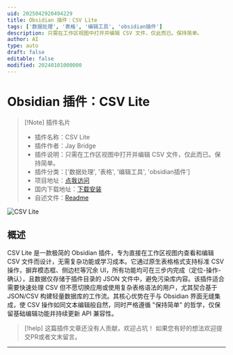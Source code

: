 ```yaml
---
uid: 2025042920494229
title: Obsidian 插件：CSV Lite
tags: ['数据处理', '表格', '编辑工具', 'obsidian插件']
description: 只需在工作区视图中打开并编辑 CSV 文件，仅此而已。保持简单。
author: AI
type: auto
draft: false
editable: false
modified: 20240101000000
---
```


# Obsidian 插件：CSV Lite

> [!Note] 插件名片
> - 插件名称：CSV Lite
> - 插件作者：Jay Bridge
> - 插件说明：只需在工作区视图中打开并编辑 CSV 文件，仅此而已。保持简单。
> - 插件分类：['数据处理', '表格', '编辑工具', 'obsidian插件']
> - 项目地址：[点我访问](https://github.com/LIUBINfighter/csv-lite)
> - 国内下载地址：[下载安装](https://pkmer.cn/products/plugin/pluginMarket/?csv-lite)
> - 自述文件：[Readme](https://ghproxy.net/https://raw.githubusercontent.com/LIUBINfighter/csv-lite/master/README.md)

![CSV Lite](https://cdn.pkmer.cn/covers/csv-lite_1_0.png!pkmer)

## 概述

CSV Lite 是一款极简的 Obsidian 插件，专为直接在工作区视图内查看和编辑 CSV 文件而设计，无需复杂功能或学习成本。它通过原生表格格式支持标准 CSV 操作，摒弃模态框、侧边栏等冗余 UI，所有功能均可在三步内完成（定位-操作-确认），且数据仅存储于插件目录的 JSON 文件中，避免污染库内容。该插件适合需要快速处理 CSV 但不愿切换应用或使用复杂表格语法的用户，尤其契合基于 JSON/CSV 构建轻量数据库的工作流。其核心优势在于与 Obsidian 界面无缝集成，使 CSV 操作如同文本编辑般自然，同时严格遵循 "保持简单" 的哲学，仅保留基础编辑功能并持续更新 API 兼容性。


> [!help] 
> 这篇插件文章还没有人贡献，欢迎占坑！
> 如果您有好的想法欢迎提交PR或者文末留言。
> 

---



